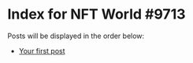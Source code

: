 # Index for NFT World #9713
Posts will be displayed in the order below:

- [Your first post](./001-first.md)

